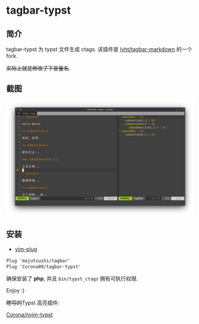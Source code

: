 # tagbar-typst

## 简介

tagbar-typst 为 typst 文件生成 ctags. 该插件是 [lvht/tagbar-markdown](https://github.com/lvht/tagbar-markdown.git) 的一个 fork.

~~实际上就是修改了下变量名~~.

## 截图

![](./screenshot/screenshot.png)

## 安装
- [vim-plug]
```viml
Plug 'majutsushi/tagbar'
Plug 'Corona09/tagbar-typst'
```

确保安装了 **php**, 并且 `bin/typst_ctags` 拥有可执行权限.

Enjoy :)

[vim-plug]: https://github.com/junegunn/vim-plug
[dein.vim]: https://github.com/Shougo/dein.vim

~~瞎写的~~Typst 高亮插件:

[Corona/nvim-typst](https://github.com/Corona/nvim-typst.git)
